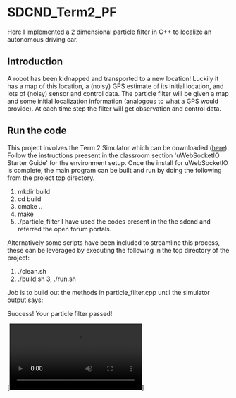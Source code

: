 # SDCND_Term2_PF

Here I implemented a 2 dimensional particle filter in C++ to localize an autonomous driving car.

## Introduction
A robot has been kidnapped and transported to a new location! Luckily it has a map of this location, a (noisy) GPS estimate of its initial location, and lots of (noisy) sensor and control data.
The particle filter will be given a map and some initial localization information (analogous to what a GPS would provide). At each time step the filter will get observation and control data.

## Run the code
This project involves the Term 2 Simulator which can be downloaded ([here](https://github.com/udacity/self-driving-car-sim/releases)). Follow the instructions preesent in the classroom section 'uWebSocketIO Starter Guide' for the environment setup.
Once the install for uWebSocketIO is complete, the main program can be built and run by doing the following from the project top directory.
1. mkdir build
2. cd build
3. cmake ..
4. make
5. ./particle_filter
I have used the codes present in the the sdcnd and referred the open forum portals.

Alternatively some scripts have been included to streamline this process, these can be leveraged by executing the following in the top directory of the project:

1. ./clean.sh
2. ./build.sh
3, ./run.sh

Job is to build out the methods in particle_filter.cpp until the simulator output says:

Success! Your particle filter passed!

[![Watch the video](https://github.com/Rasmita1/SDCND_Term2_PF/blob/master/data/Output_Simulator.avi)]
